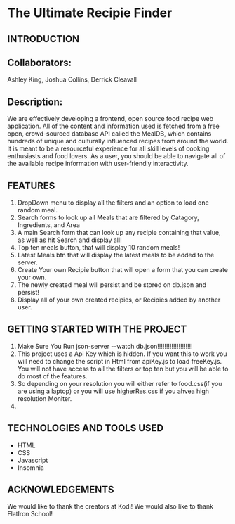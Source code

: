# The Ultimate Recipie Finder

## INTRODUCTION

## Collaborators: 
Ashley King,
Joshua Collins, 
Derrick Cleavall

## Description:
 We are effectively developing a frontend, open source food recipe web application. All of the content and information used is fetched from a free open, crowd-sourced database API called the MealDB, which contains hundreds of unique and culturally influenced recipes from around the world. It is meant to be a resourceful experience for all skill levels of cooking enthusiasts and food lovers. As a user, you should be able to navigate all of the available recipe information with user-friendly interactivity.

## FEATURES
1. DropDown menu to display all the filters and an option to load one random meal.
2. Search forms to look up all Meals that are filtered by Catagory, Ingredients, and Area
3. A main Search form that can look up any recipie containing that value, as well as hit Search and display all!
4. Top ten meals button, that will display 10 random meals!
5. Latest Meals btn that will display the latest meals to be added to the server.
6. Create Your own Recipie button that will open a form that you can create your own.
7. The newly created meal will persist and be stored on db.json and persist!
8. Display all of your own created recipies, or Recipies added by another user.

## GETTING STARTED WITH THE PROJECT 
1. Make Sure You Run  json-server --watch db.json!!!!!!!!!!!!!!!!!!!!
2. This project uses a Api Key which is hidden. If you want this to work you will need to change the script in
Html from apiKey.js to load freeKey.js. You will not have access to all the filters or top ten but you will be 
able to do most of the features.
3. So depending on your resolution you will either refer to food.css(if you are using a laptop) or you will use
higherRes.css if you ahvea high resolution Moniter.
4.

## TECHNOLOGIES AND TOOLS USED 
- HTML
- CSS
- Javascript
- Insomnia 

## ACKNOWLEDGEMENTS
We would like to thank the creators at Kodi!
We would also like to thank FlatIron School!